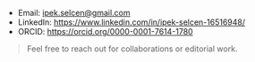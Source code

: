 - Email: ipek.selcen@gmail.com
- LinkedIn: <https://www.linkedin.com/in/ipek-selcen-16516948/>
- ORCID: <https://orcid.org/0000-0001-7614-1780>

> Feel free to reach out for collaborations or editorial work.
